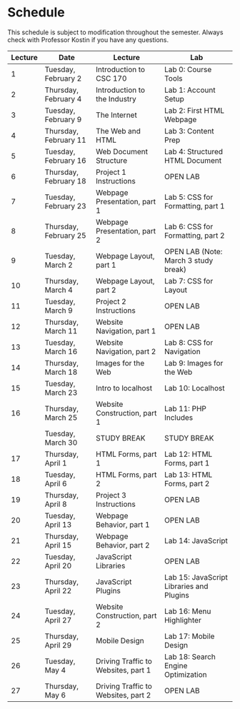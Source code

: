 # Schedule
This schedule is subject to modification throughout the semester. Always check with Professor Kostin if you have any questions.

| Lecture | Date                        | Lecture                             | Lab                                      |
| ------- | --------------------------- | ----------------------------------- | ---------------------------------------- |
| 1       | Tuesday, February 2  | Introduction to CSC 170             | Lab 0: Course Tools                      |
| 2       | Thursday, February 4  | Introduction to the Industry        | Lab 1: Account Setup                     |
| 3       | Tuesday, February 9   | The Internet                        | Lab 2: First HTML Webpage                |
| 4       | Thursday, February 11 | The Web and HTML                    | Lab 3: Content Prep                      |
| 5       | Tuesday, February 16  | Web Document Structure              | Lab 4: Structured HTML Document          |
| 6       | Thursday, February 18 | Project 1 Instructions              | OPEN LAB                                 |
| 7       | Tuesday, February 23  | Webpage Presentation, part 1        | Lab 5: CSS for Formatting, part 1        |
| 8       | Thursday, February 25 | Webpage Presentation, part 2        | Lab 6: CSS for Formatting, part 2        |
| 9       | Tuesday, March 2      | Webpage Layout, part 1              | OPEN LAB (Note: March 3 study break)     |
| 10      | Thursday, March 4     | Webpage Layout, part 2              | Lab 7: CSS for Layout                    |
| 11      | Tuesday, March 9      | Project 2 Instructions              | OPEN LAB                                 |
| 12      | Thursday, March 11    | Website Navigation, part 1          | OPEN LAB                                 |
| 13      | Tuesday, March 16     | Website Navigation, part 2          | Lab 8: CSS for Navigation                |
| 14      | Thursday, March 18    | Images for the Web                  | Lab 9: Images for the Web                |
| 15      | Tuesday, March 23     | Intro to localhost                  | Lab 10: Localhost                        |
| 16      | Thursday, March 25    | Website Construction, part 1        | Lab 11: PHP Includes                     |
|         | Tuesday, March 30     | STUDY BREAK                         | STUDY BREAK                              |
| 17      | Thursday, April 1     | HTML Forms, part 1                  | Lab 12: HTML Forms, part 1               |
| 18      | Tuesday, April 6      | HTML Forms, part 2                  | Lab 13: HTML Forms, part 2               |
| 19      | Thursday, April 8     | Project 3 Instructions              | OPEN LAB                                 |
| 20      | Tuesday, April 13     | Webpage Behavior, part 1            | OPEN LAB                                 |
| 21      | Thursday, April 15    | Webpage Behavior, part 2            | Lab 14: JavaScript                       |
| 22      | Tuesday, April 20     | JavaScript Libraries                | OPEN LAB                                 |
| 23      | Thursday, April 22    | JavaScript Plugins                  | Lab 15: JavaScript Libraries and Plugins |
| 24      | Tuesday, April 27     | Website Construction, part 2        | Lab 16: Menu Highlighter                 |
| 25      | Thursday, April 29    | Mobile Design                       | Lab 17: Mobile Design                    |
| 26      | Tuesday, May 4        | Driving Traffic to Websites, part 1 | Lab 18: Search Engine Optimization       |
| 27      | Thursday, May 6       | Driving Traffic to Websites, part 2 | OPEN LAB                                 |
